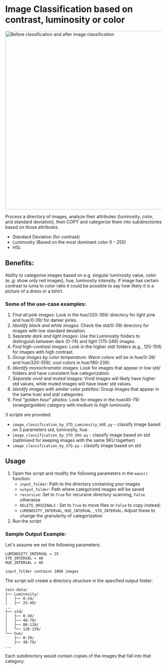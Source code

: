 # Image Classification based on contrast, luminosity or color  
<img width="572" alt="Before classification and after image classification" src="https://github.com/user-attachments/assets/687bb021-83e4-4635-8aa3-969b4533ca30">

<br>

Process a directory of images, analyze their attributes (luminosity, color, and standard deviation), then COPY and categorize them into subdirectories based on those attributes.

- Standard Deviation (for contrast)
- Luminosity (Based on the most dominant color 0 - 255)
- HSL

## Benefits:

Ability to categorise images based on e.g. singular luminosity value, color (e..g: show only red images), hue, luminosity intensity. If image has certain contrast to luma to color ratio it could be possible to say how likely it is a picture of a dress or a tshirt. 


### Some of the use-case examples:

1. *Find all pink images*: Look in the hue/320-359/ directory for light pink and hue/0-39/ for darker pinks.
2. *Identify black and white images*: Check the std/0-39/ directory for images with low standard deviation.
3. *Separate dark and light images*: Use the Luminosity folders to distinguish between dark (0-74) and light (175-249) images.
4. *Find high-contrast images*: Look in the higher std/ folders (e.g., 120-159) for images with high contrast.
5. *Group images by color temperature*: Warm colors will be in hue/0-39/ and hue/320-359/, cool colors in hue/180-239/.
6. *Identify monochromatic images*: Look for images that appear in low std/ folders and have consistent hue categorization.
7. *Separate vivid and muted images*: Vivid images will likely have higher std values, while muted images will have lower std values.
8. *Identify images with similar color palettes*: Group images that appear in the same hue/ and std/ categories.
9. *Find "golden hour" photos:* Look for images in the hue/40-79/ (orange/golden) category with medium to high luminosity.


3 scripts are provided: 
- `image_classification_by_STD_Luminosity_HUE.py` - classify image based on 3 parameters std, luminosity, hue.
- `image_classification_by_STD_SKU.py` - classify image based on std (optimised for keeping images with the same SKU together)
- `image_classification_by_STD.py` - classify image based on std


## Usage  
1. Open the script and modify the following parameters in the `main()` function:
	- `input_folder`: Path to the directory containing your images
	- `output_folder`: Path where categorized images will be saved
	- `recursive`: Set to `True` for recursive directory scanning, `False` otherwise
	- `DELETE_ORIGINALS` : Set to `True` to  move files or `False` to copy instead;
	- `LUMINOSITY_INTERVAL`, `HUE_INTERVAL` , `STD_INTERVAL`: Adjust these to change the granularity of categorization
2. Run the script  


### Sample Output Example:
Let's assume we set the following parameters:

```sample_parameters
LUMINOSITY_INTERVAL = 25
STD_INTERVAL = 40
HUE_INTERVAL = 40

input_folder contains 1000 images
```

The script will create a directory structure in the specified output folder:

```sample_directory_structure
test-data/
├── Luminosity/
│   ├── 0-24/
│   ├── 25-49/
...
├── std/
│   ├── 0-39/
│   ├── 40-79/
│   ├── 80-119/
│   └── 120-159/
└── hue/
    ├── 0-39/
    ├── 40-79/
...
```

Each subdirectory would contain copies of the images that fall into that category.
